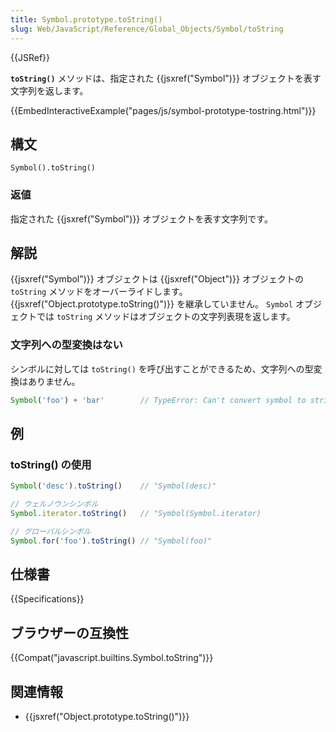 ```yaml
---
title: Symbol.prototype.toString()
slug: Web/JavaScript/Reference/Global_Objects/Symbol/toString
---
```


{{JSRef}}

**`toString()`** メソッドは、指定された {{jsxref("Symbol")}} オブジェクトを表す文字列を返します。

{{EmbedInteractiveExample("pages/js/symbol-prototype-tostring.html")}}

## 構文

```
Symbol().toString()
```

### 返値

指定された {{jsxref("Symbol")}} オブジェクトを表す文字列です。

## 解説

{{jsxref("Symbol")}} オブジェクトは {{jsxref("Object")}} オブジェクトの `toString` メソッドをオーバーライドします。 {{jsxref("Object.prototype.toString()")}} を継承していません。 `Symbol` オブジェクトでは `toString` メソッドはオブジェクトの文字列表現を返します。

### 文字列への型変換はない

シンボルに対しては `toString()` を呼び出すことができるため、文字列への型変換はありません。

```js
Symbol('foo') + 'bar'        // TypeError: Can't convert symbol to string
```

## 例

### toString() の使用

```js
Symbol('desc').toString()    // "Symbol(desc)"

// ウェルノウンシンボル
Symbol.iterator.toString()   // "Symbol(Symbol.iterator)

// グローバルシンボル
Symbol.for('foo').toString() // "Symbol(foo)"
```

## 仕様書

{{Specifications}}

## ブラウザーの互換性

{{Compat("javascript.builtins.Symbol.toString")}}

## 関連情報

- {{jsxref("Object.prototype.toString()")}}
